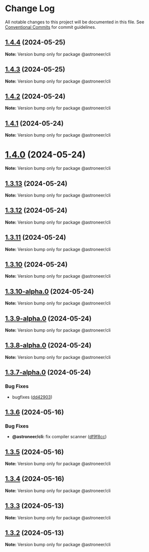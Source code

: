 # Change Log

All notable changes to this project will be documented in this file.
See [Conventional Commits](https://conventionalcommits.org) for commit guidelines.

## [1.4.4](https://github.com/astroneer-team/astroneer/compare/v1.4.3...v1.4.4) (2024-05-25)

**Note:** Version bump only for package @astroneer/cli





## [1.4.3](https://github.com/astroneer-team/astroneer/compare/v1.4.2...v1.4.3) (2024-05-25)

**Note:** Version bump only for package @astroneer/cli





## [1.4.2](https://github.com/astroneer-team/astroneer/compare/v1.4.1...v1.4.2) (2024-05-24)

**Note:** Version bump only for package @astroneer/cli





## [1.4.1](https://github.com/astroneer-team/astroneer/compare/v1.4.0...v1.4.1) (2024-05-24)

**Note:** Version bump only for package @astroneer/cli





# [1.4.0](https://github.com/astroneer-team/astroneer/compare/v1.3.13...v1.4.0) (2024-05-24)

**Note:** Version bump only for package @astroneer/cli





## [1.3.13](https://github.com/astroneer-team/astroneer/compare/v1.3.12...v1.3.13) (2024-05-24)

**Note:** Version bump only for package @astroneer/cli





## [1.3.12](https://github.com/astroneer-team/astroneer/compare/v1.3.10...v1.3.12) (2024-05-24)

**Note:** Version bump only for package @astroneer/cli





## [1.3.11](https://github.com/astroneer-team/astroneer/compare/v1.3.10...v1.3.11) (2024-05-24)

**Note:** Version bump only for package @astroneer/cli





## [1.3.10](https://github.com/astroneer-team/astroneer/compare/v1.3.10-alpha.0...v1.3.10) (2024-05-24)

**Note:** Version bump only for package @astroneer/cli





## [1.3.10-alpha.0](https://github.com/astroneer-team/astroneer/compare/v1.3.9-alpha.0...v1.3.10-alpha.0) (2024-05-24)

**Note:** Version bump only for package @astroneer/cli





## [1.3.9-alpha.0](https://github.com/astroneer-team/astroneer/compare/v1.3.8-alpha.0...v1.3.9-alpha.0) (2024-05-24)

**Note:** Version bump only for package @astroneer/cli





## [1.3.8-alpha.0](https://github.com/astroneer-team/astroneer/compare/v1.3.7-alpha.0...v1.3.8-alpha.0) (2024-05-24)

**Note:** Version bump only for package @astroneer/cli





## [1.3.7-alpha.0](https://github.com/astroneer-team/astroneer/compare/v1.3.6...v1.3.7-alpha.0) (2024-05-24)

### Bug Fixes

- bugfixes ([dd42903](https://github.com/astroneer-team/astroneer/commit/dd429030a5d84a0077cd6201be8ae8421c867d59))

## [1.3.6](https://github.com/astroneer-team/astroneer/compare/v1.1.2...v1.3.6) (2024-05-16)

### Bug Fixes

- **@astroneer/cli:** fix compiler scanner ([df9f8cc](https://github.com/astroneer-team/astroneer/commit/df9f8ccca7c433ffa9c6cd558c85b8965c431375))

## [1.3.5](https://github.com/astroneer-team/astroneer/compare/v1.1.2...v1.3.5) (2024-05-16)

**Note:** Version bump only for package @astroneer/cli

## [1.3.4](https://github.com/astroneer-team/astroneer/compare/v1.1.2...v1.3.4) (2024-05-16)

**Note:** Version bump only for package @astroneer/cli

## [1.3.3](https://github.com/astroneer-team/astroneer/compare/v1.1.2...v1.3.3) (2024-05-13)

**Note:** Version bump only for package @astroneer/cli

## [1.3.2](https://github.com/astroneer-team/astroneer/compare/v1.1.2...v1.3.2) (2024-05-13)

**Note:** Version bump only for package @astroneer/cli
